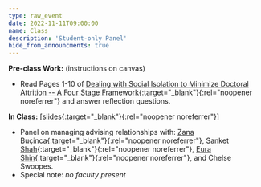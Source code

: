 ```yaml
---
type: raw_event
date: 2022-11-11T09:00:00
name: Class
description: 'Student-only Panel'
hide_from_announcments: true
---
```


**Pre-class Work:** (instructions on canvas)
* Read Pages 1-10 of [Dealing with Social Isolation to Minimize Doctoral Attrition -- A Four Stage Framework](http://www.ijds.org/Volume2/IJDSv2p033-049Ali28.pdf){:target="_blank"}{:rel="noopener noreferrer"} and answer reflection questions.

**In Class:** \[[slides](https://docs.google.com/presentation/d/1NZTPWdXZvdKvstrT0ZnjvlLDE4a-8XLXZKm_-8ttUig/edit?usp=sharing){:target="_blank"}{:rel="noopener noreferrer"}\]
* Panel on managing advising relationships with: [Zana Buçinca](https://zbucinca.owlstown.net/){:target="_blank"}{:rel="noopener noreferrer"}, [Sanket Shah](https://sanketkshah.github.io/){:target="_blank"}{:rel="noopener noreferrer"}, [Eura Shin](https://eurashin.github.io/){:target="_blank"}{:rel="noopener noreferrer"}, and Chelse Swoopes.
* Special note: *no faculty present*
